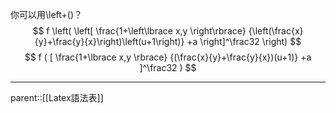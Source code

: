 你可以用\left+()？
$$
f
\left(
\left[
\frac{1+\left\lbrace x,y \right\rbrace}
{\left(\frac{x}{y}+\frac{y}{x}\right)\left(u+1\right)}
+a
\right]^\frac32
\right)
$$
$$
f
(
[
\frac{1+\lbrace x,y \rbrace}
{(\frac{x}{y}+\frac{y}{x})(u+1)}
+a
]^\frac32
)
$$


- - -
parent::[[Latex語法表]]